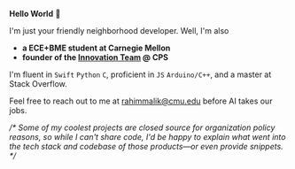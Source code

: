 **Hello World** 👋

I'm just your friendly neighborhood developer. Well, I'm also<br/>
- **a ECE+BME student at Carnegie Mellon**<br/>
- **founder of the [Innovation Team](https://github.com/cps-innovation-team) @ CPS**<br/>

I'm fluent in `Swift` `Python` `C`, proficient in `JS` `Arduino/C++`, and a master at Stack Overflow.

Feel free to reach out to me at [rahimmalik@cmu.edu](mailto:rahimmalik@cmu.edu) before AI takes our jobs.


*/\* Some of my coolest projects are closed source for organization policy reasons, so while I can't share code, I'd be happy to explain what went into the tech stack and codebase of those products—or even provide snippets. \*/*
